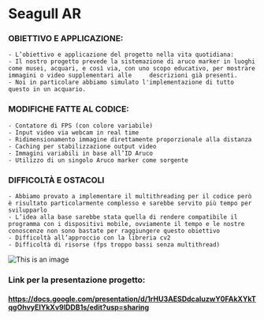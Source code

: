 # Seagull AR

### OBIETTIVO E APPLICAZIONE:

    - L’obiettivo e applicazione del progetto nella vita quotidiana:
    - Il nostro progetto prevede la sistemazione di aruco marker in luoghi come musei, acquari, e così via, con uno scopo educativo, per mostrare immagini o video supplementari alle     descrizioni già presenti.
    - Noi in particolare abbiamo simulato l'implementazione di tutto questo in un acquario.


### MODIFICHE FATTE AL CODICE:

    - Contatore di FPS (con colore variabile)
    - Input video via webcam in real time
    - Ridimensionamento immagine direttamente proporzionale alla distanza
    - Caching per stabilizzazione output video
    - Immagini variabili in base all’ID Aruco
    - Utilizzo di un singolo Aruco marker come sorgente

   
 ### DIFFICOLTÀ E OSTACOLI

    - Abbiamo provato a implementare il multithreading per il codice però è risultato particolarmente complesso e sarebbe servito più tempo per svilupparlo
    - L’idea alla base sarebbe stata quella di rendere compatibile il programma con i dispositivi mobile, ovviamente il tempo e le nostre conoscenze non sono bastate per raggiungere questo obiettivo
    - Difficoltà all’approccio con la libreria cv2
    - Difficoltà di risorse (fps troppo bassi senza multithread)

![This is an image](https://doc-10-7c-docs.googleusercontent.com/docs/securesc/g17kid1m17r3s6r91niucbfkgiic7ki1/9qsmo35jjjbjlfg9gk92q9i2178cnim3/1645192200000/00570497521055096212/02486452976755217446/1VfAuxH26U5YRXMvLBfcXsjBT1Rrch90f?e=view&ax=ACxEAsZpGQh41zBoMcTbim1V3Pk00uGbrorCQknba1XlyQWpEIoifBd6Pz-wQrGv8kWkjd82yPxZkhlhrYZRdCI3Qsub-Qw62n4KA3l5zkoHrKZFMTaLO2Xc31zCO28PqQiUuh43N8u7VOg-JgctSBRE2JBtg8_fPhlWFBWUqQ8Wip06SGUE4W0devAlUDNZkGX997K1g00ZnsOFt7v0xkjFUAXLJ8a4hxOYXq-NQuplMfkIXScds8t7sVg2uriv_SkvjceartFmdwAFpbDh7IOyu6SofwPD2Ny9IayYQ9fpmJ2XH_6oWNVXKzELDXowfz19lKuZI03zoEhZclDFiSc-fRNsBszaPHv4F325OludV_XyI8IW6iYEP0jhNSJqzYKjVrDrV7vJ8hSsGKzyViR7dG3uyjLbcCzB6VmquMKy2retXdfxqB9ghxKV16dxl9h5gWDZ2bY4nH6-j2_9TonZUnQrHxZ4UYn9leqi8Qc1B4U7-Jwams78PQGICVXTjdEJ-h17ctAXZV99UntmXpqkkQnWG698ExNion-Xt0g65ymwwlk5-AADVihEfhCT4x5WL34vYwT1ezNsDAp6aNwr3QJazRt-AKO4oLPtGmEX8GO2245S1jVgUfWUBVvRRHLOlQvbYmPrwONh5xCPu1MOtHEqQg9jQRhAut1wXv4n&authuser=0&nonce=4b0cvmdfr1cj2&user=02486452976755217446&hash=r8tslbsh7lmavvt2e8mkve88mlqqhec1)
    
### Link per la presentazione progetto:
#### https://docs.google.com/presentation/d/1rHU3AESDdcaIuzwY0FAkXYkTqgOhvyEIYkXv9lDDB1s/edit?usp=sharing

